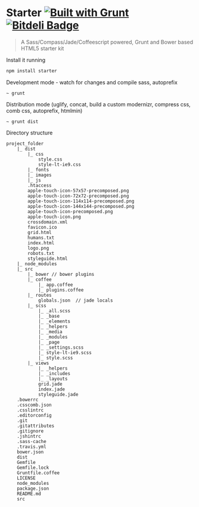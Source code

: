 # Starter [![Built with Grunt](https://cdn.gruntjs.com/builtwith.png)](http://gruntjs.com/) [![Bitdeli Badge](https://d2weczhvl823v0.cloudfront.net/lanceguyatt/starter/trend.png)](https://bitdeli.com/free "Bitdeli Badge")

> A Sass/Compass/Jade/Coffeescript powered, Grunt and Bower based HTML5 starter kit

Install it running

```bash
npm install starter
```

Development mode - watch for changes and compile sass, autoprefix

    ~ grunt

Distribution mode (uglify, concat, build a custom modernizr, compress css, comb css, autoprefix, htmlmin)

    ~ grunt dist

Directory structure

    project_folder
        |_ dist
            |_ css
                style.css
                style-lt-ie9.css
            |_ fonts
            |_ images
            |_ js
            .htaccess
            apple-touch-icon-57x57-precomposed.png
            apple-touch-icon-72x72-precomposed.png
            apple-touch-icon-114x114-precomposed.png
            apple-touch-icon-144x144-precomposed.png
            apple-touch-icon-precomposed.png
            apple-touch-icon.png
            crossdomain.xml
            favicon.ico
            grid.html
            humans.txt
            index.html
            logo.png
            robots.txt
            styleguide.html
        |_ node_modules
        |_ src
            |_ bower // bower plugins
            |_ coffee
                |_ app.coffee
                |_ plugins.coffee
            |_ routes
                globals.json  // jade locals
            |_ scss
                |_ _all.scss
                |_ _base
                |_ _elements
                |_ _helpers
                |_ _media
                |_ _modules
                |_ _page
                |_ _settings.scss
                |_ style-lt-ie9.scss
                |_ style.scss
            |_ views
                |_ _helpers
                |_ _includes
                |_ _layouts
                grid.jade
                index.jade
                styleguide.jade
        .bowerrc
        .csscomb.json
        .csslintrc
        .editorconfig
        .git
        .gitattributes
        .gitignore
        .jshintrc
        .sass-cache
        .travis.yml
        bower.json
        dist
        Gemfile
        Gemfile.lock
        Gruntfile.coffee
        LICENSE
        node_modules
        package.json
        README.md
        src
